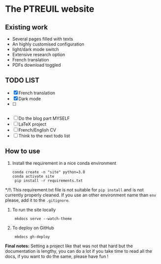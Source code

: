 # The PTREUIL website

## Existing work

* Several pages filled with texts
* An highly customised configuration
* light/dark mode switch
* Extensive research option
* French translation
* PDFs download toggled

## TODO LIST

* [x] French translation
* [x] Dark mode
* [ ] ~~~Blog~~~ ``IMPOSSIBLE WITH THE CURRENT TRANSLATION SYSTEM``
* [ ] Do the blog part MYSELF
* [ ] LaTeX project
* [ ] French/English CV
* [ ] Think to the next todo list

## How to use

1. Install the requirement in a nice conda environment

       conda create -n "site" python=3.8
       conda activate site
        pip install -r requirements.txt

*/!\ This requirement.txt file is not suitable for ``pip install`` and is not currently properly cleaned. If you use an other environment name than ``env`` please, add it to the ``.gitignore``.

1. To run the site locally

        mkdocs serve --watch-theme 

2. To deploy on GitHub

        mkdocs gh-deploy


**Final notes:** Setting a project like that was not that hard but the documentation is lengthy, you can do a lot if you take time to read all the docs, if you want to do the same, please have fun !